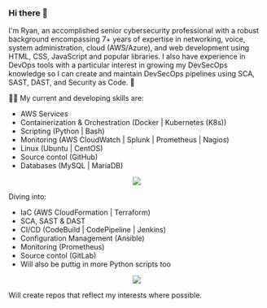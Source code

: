 ### Hi there 👋

I'm Ryan, an accomplished senior cybersecurity professional with a robust background encompassing 7+ years of expertise in networking, voice, system administration, cloud (AWS/Azure), and web development using HTML, CSS, JavaScript and popular libraries. I also have experience in DevOps tools with a particular interest in growing my DevSecOps knowledge so I can create and maintain DevSecOps pipelines using SCA, SAST, DAST, and Security as Code.
 👋

🧑‍💻 My current and developing skills are: 

- AWS Services 
- Containerization & Orchestration (Docker | Kubernetes (K8s))
- Scripting (Python | Bash)
- Monitoring (AWS CloudWatch | Splunk | Prometheus | Nagios)
- Linux (Ubuntu | CentOS)
- Source contol (GitHub)
- Databases (MySQL | MariaDB)

<p align="center">
  <a href="https://skillicons.dev">
    <img src="https://skillicons.dev/icons?i=aws,azure,bash,git,github,kubernetes,docker,vim,html,css,js,jquery,nginx,linux,mysql,py,rabbitmq,regex,vscode,wordpress" />
  </a>
</p>

Diving into:

- IaC (AWS CloudFormation | Terraform)
- SCA, SAST & DAST
- CI/CD (CodeBuild | CodePipeline | Jenkins)
- Configuration Management (Ansible)
- Monitoring (Prometheus)
- Source contol (GitLab)
- Will also be puttig in more Python scripts too

<p align="center">
  <a href="https://skillicons.dev">
    <img src="https://skillicons.dev/icons?i=ansible,gitlab,go,,jenkins,maven,php,prometheus" />
  </a>
</p>
  
Will create repos that reflect my interests where possible. 
